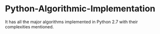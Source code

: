 # Python-Algorithmic-Implementation
It has all the major algorithms implemented in Python 2.7 with their complexities mentioned.
